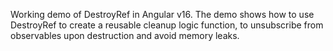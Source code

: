 Working demo of DestroyRef in Angular v16. The demo shows how to use DestroyRef to create a reusable cleanup logic function, to unsubscribe from observables upon destruction and avoid memory leaks.
